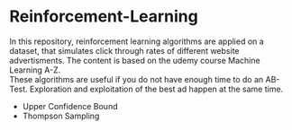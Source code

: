 # Reinforcement-Learning
In this repository, reinforcement learning algorithms are applied on a dataset, that simulates click through rates of different website advertisments. The content is based on the udemy course Machine Learning A-Z.<br>
These algorithms are useful if you do not have enough time to do an AB-Test. Exploration and exploitation of the best ad happen at the same time.
* Upper Confidence Bound
* Thompson Sampling

